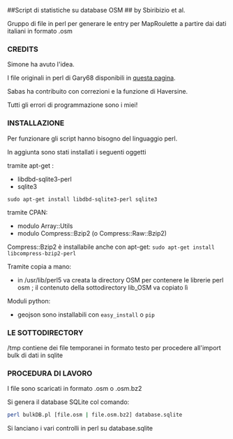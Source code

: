 ##Script di statistiche su database OSM ##
by Sbiribizio et al.

Gruppo di file in perl per generare le entry per MapRoulette 
a partire dai dati italiani in formato .osm


### CREDITS ###

Simone ha avuto l'idea.

I file originali in perl di Gary68 disponibili in [questa pagina](http://wiki.openstreetmap.org/wiki/User:Gary68 ).

Sabas ha contribuito con correzioni e la funzione di Haversine.

Tutti gli errori di programmazione sono i miei!



### INSTALLAZIONE ###

Per funzionare gli script hanno bisogno del linguaggio perl.

In aggiunta sono stati installati i seguenti oggetti


tramite apt-get :

- libdbd-sqlite3-perl
- sqlite3

`sudo apt-get install libdbd-sqlite3-perl sqlite3`


tramite CPAN:

- modulo Array::Utils
- modulo Compress::Bzip2 (o Compress::Raw::Bzip2)


Compress::Bzip2 è installabile anche con apt-get:
`sudo apt-get install libcompress-bzip2-perl`

Tramite copia a mano:

- in /usr/lib/perl5 va creata la directory OSM per contenere
   le librerie perl osm ; 
il contenuto della sottodirectory lib_OSM va copiato lì


Moduli python:
- geojson
sono installabili con `easy_install` o `pip`


### LE SOTTODIRECTORY ###

/tmp contiene dei file temporanei in formato testo per procedere all'import
     bulk di dati in sqlite


### PROCEDURA DI LAVORO ###

I file sono scaricati in formato .osm o .osm.bz2

Si genera il database SQLite col comando:

```bash
perl bulkDB.pl [file.osm | file.osm.bz2] database.sqlite
```

Si lanciano i vari controlli in perl su database.sqlite






